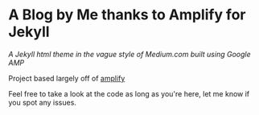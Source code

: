 # A Blog by Me thanks to Amplify for Jekyll

*A Jekyll html theme in the vague style of Medium.com built using Google AMP*

Project based largely off of [amplify](https://github.com/ageitgey/amplify)

Feel free to take a look at the code as long as you're here, let me know if you spot any issues.
